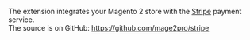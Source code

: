 The extension integrates your Magento 2 store with the <a href="https://stripe.com">Stripe</a> payment service.
<br/>The source is on GitHub: <a href="https://github.com/mage2pro/stripe">https://github.com/mage2pro/stripe</a>